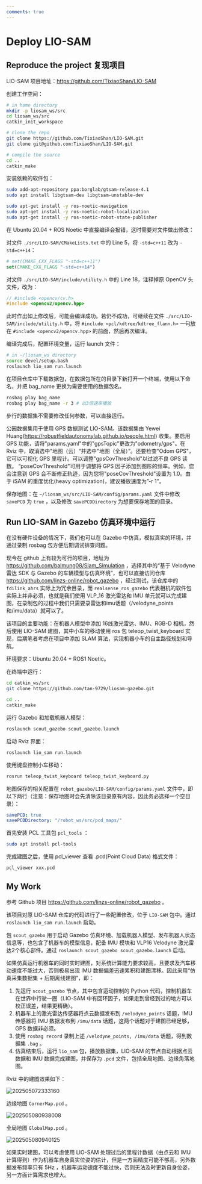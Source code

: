 ```yaml
---
comments: true
---
```


# Deploy LIO-SAM

## Reproduce the project 复现项目

LIO-SAM 项目地址：<https://github.com/TixiaoShan/LIO-SAM>

创建工作空间：

```bash
# in home directory
mkdir -p liosam_ws/src
cd liosam_ws/src
catkin_init_workspace

# clone the repo
git clone https://github.com/TixiaoShan/LIO-SAM.git
git clone git@github.com:TixiaoShan/LIO-SAM.git

# compile the source
cd ..
catkin_make
```

安装依赖的软件包：

```bash
sudo add-apt-repository ppa:borglab/gtsam-release-4.1
sudo apt install libgtsam-dev libgtsam-unstable-dev

sudo apt-get install -y ros-noetic-navigation
sudo apt-get install -y ros-noetic-robot-localization
sudo apt-get install -y ros-noetic-robot-state-publisher
```

在 Ubuntu 20.04 + ROS Noetic 中直接编译会报错，这时需要对文件做出修改：

对文件 `./src/LIO-SAM/CMakeLists.txt` 中的 Line 5，将 `-std=c++11` 改为 `-std=c++14`：

```cmake
# set(CMAKE_CXX_FLAGS "-std=c++11")
set(CMAKE_CXX_FLAGS "-std=c++14")
```

对文件 `./src/LIO-SAM/include/utility.h` 中的 Line 18，注释掉原 OpenCV 头文件，改为：

```c++
// #include <opencv/cv.h>
#include <opencv2/opencv.hpp>
```

此时作出如上修改后，可能会编译成功。若仍不成功，可继续在文件 `./src/LIO-SAM/include/utility.h` 中，将 `#include <pcl/kdtree/kdtree_flann.h>` 一句放在 `#include <opencv2/opencv.hpp>` 的前面，然后再次编译。

编译完成后，配置环境变量，运行 launch 文件：

```bash
# in ~/liosam_ws directory
source devel/setup.bash
roslaunch lio_sam run.launch
```

在项目仓库中下载数据包，在数据包所在的目录下新打开一个终端，使用以下命名，并把 bag_name 更换为需要使用的数据包名。

```bash
rosbag play bag_name
rosbag play bag_name -r 3 # 以3倍速率播放
```

步行的数据集不需要修改任何参数，可以直接运行。

公园数据集用于使用 GPS 数据测试 LIO-SAM。该数据集由 Yewei Huang(<https://robustfieldautonomylab.github.io/people.html>) 收集。要启用 GPS 功能，请将"params.yaml"中的"gpsTopic"更改为"odometry/gps"。在 Rviz 中，取消选中"地图（云）“并选中"地图（全局）”。还要检查"Odom GPS"，它可以可视化 GPS 里程计。可以调整"gpsCovThreshold"以过滤不良 GPS 读数。 “poseCovThreshold"可用于调整将 GPS 因子添加到图形的频率。例如，您会注意到 GPS 会不断修正轨迹，因为您将"poseCovThreshold"设置为 1.0。由于 iSAM 的重度优化(heavy optimization)，建议播放速度为”-r 1"。

保存地图：在 `~/liosam_ws/src/LIO-SAM/config/params.yaml` 文件中修改 `savePCD` 为 `true` ，以及修改 `savePCDDirectory` 为想要保存地图的目录。

## Run LIO-SAM in Gazebo 仿真环境中运行

在没有硬件设备的情况下，我们也可以在 Gazebo 中仿真，模拟真实的环境，并通过录制 rosbag 包方便后期调试排查问题。

现今在 github 上有较为可行的项目，地址为 <https://github.com/balmung08/Slam_Simulation> ，选择其中的“基于 Velodyne 雷达 SDK 与 Gazebo 的车辆模型与仿真环境”，也可以直接访问仓库 <https://github.com/linzs-online/robot_gazebo> ，经过测试，该仓库中的 `fdilink_ahrs` 实际上为冗余目录，而 `realsense_ros_gazebo` 代表相机的软件包实际上并非必须，也就是我们使用 VLP_16 激光雷达和 IMU 单元就可以完成建图，在录制包的过程中我们只需要录雷达和imu话题（/velodyne_points和/imu/data）就可以了。

该项目的主要功能：在机器人模型中添加 16线激光雷达、IMU、RGB-D 相机，然后使用 LIO-SAM 建图，其中小车的移动使用 ros 包 teleop_twist_keyboard 实现，后期笔者考虑在项目中添加 SLAM 算法，实现机器小车的自主路径规划和导航。

环境要求：Ubuntu 20.04 + ROS1 Noetic。

在终端中运行：

```bash
cd catkin_ws/src
git clone https://github.com/tan-9729/liosam-gazebo.git

cd ..
catkin_make
```

运行 Gazebo 和加载机器人模型：

```bash
roslaunch scout_gazebo scout_gazebo.launch
```

启动 Rviz 界面：

```bash
roslaunch lio_sam run.launch
```

使用键盘控制小车移动：

```bash
rosrun teleop_twist_keyboard teleop_twist_keyboard.py
```

地图保存的相关配置在 `robot_gazebo/LIO-SAM/config/params.yaml` 文件中，即以下两行（注意：保存地图时会先清除该目录原有内容，因此务必选择一个空目录）：

```yaml
savePCD: true
savePCDDirectory: "/robot_ws/src/pcd_maps/"
```

首先安装 PCL 工具包 `pcl_tools` ：

```bash
sudo apt install pcl-tools
```

完成建图之后，使用 pcl_viewer 查看 .pcd(Point Cloud Data) 格式文件：

```bash
pcl_viewer xxx.pcd
```

## My Work

参考 Github 项目 <https://github.com/linzs-online/robot_gazebo> 。

该项目对原 LIO-SAM 仓库的代码进行了一些配置修改，位于 `LIO-SAM` 包中。通过 `roslaunch lio_sam run.launch` 启动。

包 `scout_gazebo` 用于启动 Gazebo 仿真环境、加载机器人模型、发布机器人状态信息等，也包含了机器车的模型信息，配备 IMU 模块和 VLP16 Velodyne 激光雷达2个核心部件。通过 `roslaunch scout_gazebo scout_gazebo.launch` 启动。

如果仿真运行机器车的同时实时建图，对系统计算能力要求较高，且要求及汽车移动速度不能过大，否则极易出现 IMU 数据偏差迅速累积和建图漂移。因此采用“仿真采集数据集 + 后期离线建图”，即：

1. 先运行 `scout_gazebo` 节点，其中包含运动控制的 Python 代码，控制机器车在世界中行驶一圈（LIO-SAM 中有回环因子，如果走到曾经到过的地方可以校正误差，结果更精确）。
2. 机器车上的激光雷达传感器将点云数据发布到 `/velodyne_points` 话题，IMU 传感器将 IMU 数据发布到 `/imu/data` 话题，这两个话题对于建图已经足够，GPS 数据非必须。
3. 使用 `rosbag record` 录制上述 `/velodyne_points, /imu/data` 话题，得到数据集 `.bag` 。
4. 仿真结束后，运行 `lio_sam` 包，播放数据集，LIO-SAM 的节点自动根据点云数据和 IMU 数据完成建图，并保存为 `.pcd` 文件，包括全局地图、边缘角落地图。

Rviz 中的建图效果如下：

![202505072333160](https://cdn.jsdelivr.net/gh/DerrickMarcus/picgo-image/images/202505072333160.png)

边缘地图 `CornerMap.pcd` 。

![202505080938008](https://cdn.jsdelivr.net/gh/DerrickMarcus/picgo-image/images/202505080938008.png)

全局地图 `GlobalMap.pcd` 。

![202505080940125](https://cdn.jsdelivr.net/gh/DerrickMarcus/picgo-image/images/202505080940125.png)

如果实时建图，可以考虑使用 LIO-SAM 处理过后的里程计数据（由点云和 IMU 计算得到）作为机器车自身真实位姿的估计，但是一方面精度可能不够高，另外数据发布频率只有 5Hz ，机器车运动速度不能过快，否则无法及时更新自身位姿，另一方面计算需求也增大。
